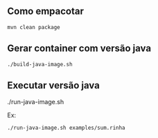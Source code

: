 
## Como empacotar

```
mvn clean package
```

## Gerar container com versão java

```
./build-java-image.sh
```

## Executar versão java

./run-java-image.sh <FILE>


Ex:
```
./run-java-image.sh examples/sum.rinha

```